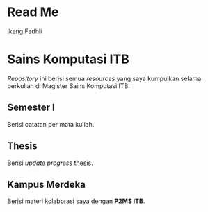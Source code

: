 Read Me
================
Ikang Fadhli

# Sains Komputasi ITB

*Repository* ini berisi semua *resources* yang saya kumpulkan selama
berkuliah di Magister Sains Komputasi ITB.

## Semester I

Berisi catatan per mata kuliah.

## Thesis

Berisi *update progress* thesis.

## Kampus Merdeka

Berisi materi kolaborasi saya dengan **P2MS ITB**.
